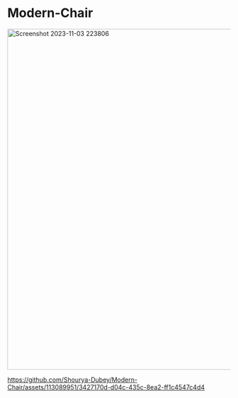 # Modern-Chair
<img width="770" alt="Screenshot 2023-11-03 223806" src="https://github.com/Shourya-Dubey/Modern-Chair/assets/113089951/01c4e502-b8a6-4c12-be84-9e532a9145d4">


https://github.com/Shourya-Dubey/Modern-Chair/assets/113089951/3427170d-d04c-435c-8ea2-ff1c4547c4d4

